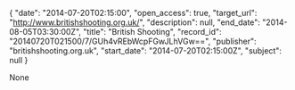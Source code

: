 {
  "date": "2014-07-20T02:15:00", 
  "open_access": true, 
  "target_url": "http://www.britishshooting.org.uk/", 
  "description": null, 
  "end_date": "2014-08-05T03:30:00Z", 
  "title": "British Shooting", 
  "record_id": "20140720T021500/7/GUh4vREbWcpFGwJLhVGw==", 
  "publisher": "britishshooting.org.uk", 
  "start_date": "2014-07-20T02:15:00Z", 
  "subject": null
}

None